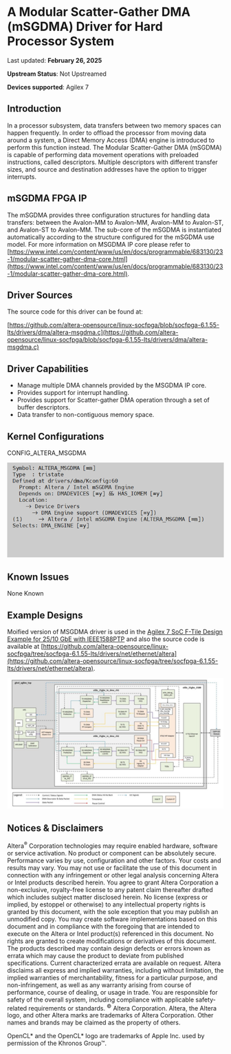 # **A Modular Scatter-Gather DMA (mSGDMA) Driver for Hard Processor System**

Last updated: **February 26, 2025** 

**Upstream Status**: Not Upstreamed

**Devices supported**: Agilex 7

## **Introduction**

In a processor subsystem, data transfers between two memory spaces can happen frequently. In order to offload the processor from moving data around a system, a Direct Memory Access (DMA) engine is introduced to perform this function instead. The Modular Scatter-Gather DMA (mSGDMA) is capable of performing data movement operations with preloaded instructions, called descriptors. Multiple descriptors with different transfer sizes, and source and destination addresses have the option to trigger interrupts.

## **mSGDMA FPGA IP**

The mSGDMA provides three configuration structures for handling data transfers: between the Avalon-MM to Avalon-MM, Avalon-MM to Avalon-ST, and Avalon-ST to Avalon-MM. The sub-core of the mSGDMA is instantiated automatically according to the structure configured for the mSGDMA use model. For more information on MSGDMA IP core please refer to [https://www.intel.com/content/www/us/en/docs/programmable/683130/23-1/modular-scatter-gather-dma-core.html](https://www.intel.com/content/www/us/en/docs/programmable/683130/23-1/modular-scatter-gather-dma-core.html).

## **Driver Sources**

The source code for this driver can be found at:

[https://github.com/altera-opensource/linux-socfpga/blob/socfpga-6.1.55-lts/drivers/dma/altera-msgdma.c](https://github.com/altera-opensource/linux-socfpga/blob/socfpga-6.1.55-lts/drivers/dma/altera-msgdma.c)

## **Driver Capabilities**

* Manage multiple DMA channels provided by the MSGDMA IP core.
* Provides support for interrupt handling.
* Provides support for Scatter-gather DMA operation through a set of buffer descriptors.
* Data transfer to non-contiguous memory space.

## **Kernel Configurations**
 
CONFIG_ALTERA_MSGDMA

![msgdma_config_path](images/msgdma_config_path.png)

## **Known Issues**

None Known

## **Example Designs**

Moified version of MSGDMA driver is used in the [Agilex 7 SoC F-Tile Design Example for 25/10 GbE with IEEE1588PTP](https://www.rocketboards.org/foswiki/Projects/Agilex7SoCFTileDesignExampleWithIEEE1588PTP25GE) and also the source code is available at [https://github.com/altera-opensource/linux-socfpga/tree/socfpga-6.1.55-lts/drivers/net/ethernet/altera](https://github.com/altera-opensource/linux-socfpga/tree/socfpga-6.1.55-lts/drivers/net/ethernet/altera).

![agx7-1588PTP-diagram](images/agx7-1588PTP-diagram.png)

## Notices & Disclaimers

Altera<sup>&reg;</sup> Corporation technologies may require enabled hardware, software or service activation.
No product or component can be absolutely secure. 
Performance varies by use, configuration and other factors.
Your costs and results may vary. 
You may not use or facilitate the use of this document in connection with any infringement or other legal analysis concerning Altera or Intel products described herein. You agree to grant Altera Corporation a non-exclusive, royalty-free license to any patent claim thereafter drafted which includes subject matter disclosed herein.
No license (express or implied, by estoppel or otherwise) to any intellectual property rights is granted by this document, with the sole exception that you may publish an unmodified copy. You may create software implementations based on this document and in compliance with the foregoing that are intended to execute on the Altera or Intel product(s) referenced in this document. No rights are granted to create modifications or derivatives of this document.
The products described may contain design defects or errors known as errata which may cause the product to deviate from published specifications.  Current characterized errata are available on request.
Altera disclaims all express and implied warranties, including without limitation, the implied warranties of merchantability, fitness for a particular purpose, and non-infringement, as well as any warranty arising from course of performance, course of dealing, or usage in trade.
You are responsible for safety of the overall system, including compliance with applicable safety-related requirements or standards. 
<sup>&copy;</sup> Altera Corporation.  Altera, the Altera logo, and other Altera marks are trademarks of Altera Corporation.  Other names and brands may be claimed as the property of others. 

OpenCL* and the OpenCL* logo are trademarks of Apple Inc. used by permission of the Khronos Group™. 
